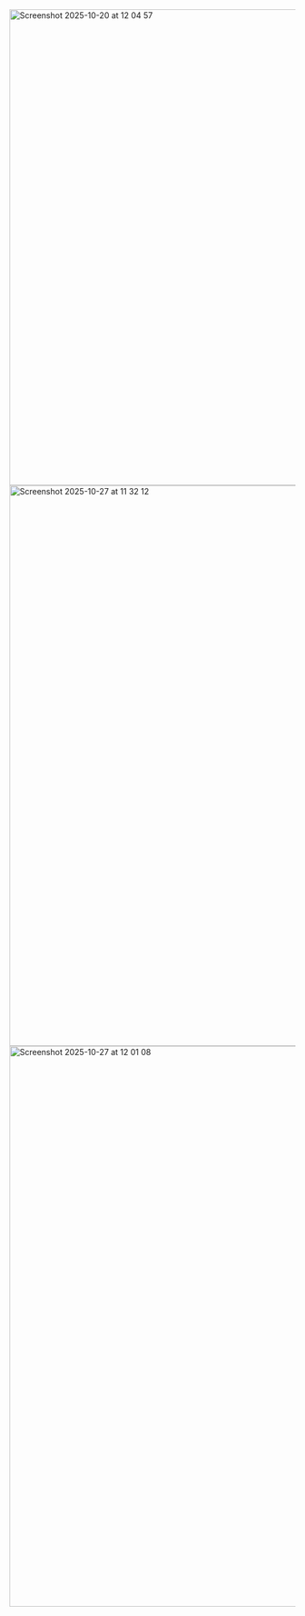 <img width="935" height="838" alt="Screenshot 2025-10-20 at 12 04 57" src="https://github.com/user-attachments/assets/150b7e9a-984b-4d64-8ac9-dab645867172" />
<img width="1551" height="987" alt="Screenshot 2025-10-27 at 11 32 12" src="https://github.com/user-attachments/assets/9399faad-44b8-4a9a-ac3b-d97d9ed999f3" />
<img width="1551" height="987" alt="Screenshot 2025-10-27 at 12 01 08" src="https://github.com/user-attachments/assets/18ffc8ee-d6a1-4634-8c05-5605a2575c95" />
